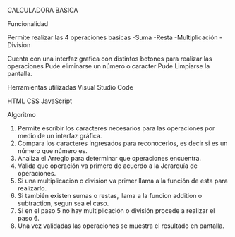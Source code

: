 CALCULADORA BASICA

Funcionalidad

Permite realizar las 4 operaciones basicas
-Suma
-Resta
-Multiplicación
-Division

Cuenta con una interfaz grafica con distintos botones para realizar las operaciones
Pude eliminarse un número o caracter
Pude Limpiarse la pantalla.

Herramientas utilizadas
Visual Studio Code

HTML
CSS
JavaScript

Algoritmo

1. Permite escribir los caracteres necesarios para las operaciones por medio de un interfaz gráfica.
2. Compara los caracteres ingresados para reconocerlos, es decir si es un número que número es.
3. Analiza el Arreglo para determinar que operaciones encuentra.
4. Valida que operación va primero de acuerdo a la Jerarquía de operaciones.
5. Si una multiplicacion o division va primer llama a la función de esta para realizarlo.
6. Si también existen sumas o restas, llama a la funcion addition o subtraction, segun sea el caso.
7. Si en el paso 5 no hay multiplicación o división procede a realizar el paso 6.
8. Una vez validadas las operaciones se muestra el resultado en pantalla.

